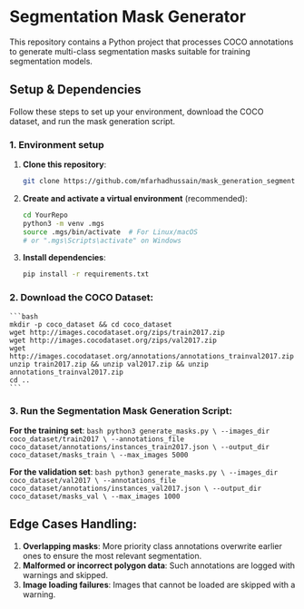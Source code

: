 # Segmentation Mask Generator

This repository contains a Python project that processes COCO annotations to generate multi-class segmentation masks suitable for training segmentation models.

## Setup & Dependencies

Follow these steps to set up your environment, download the COCO dataset, and run the mask generation script. 

### 1. Environment setup
1. **Clone this repository**:
    ```bash
    git clone https://github.com/mfarhadhussain/mask_generation_segmentation.git
    ```

2. **Create and activate a virtual environment** (recommended):
    ```bash
    cd YourRepo
    python3 -m venv .mgs
    source .mgs/bin/activate  # For Linux/macOS
    # or ".mgs\Scripts\activate" on Windows
    ```

3. **Install dependencies**:
    ```bash
    pip install -r requirements.txt
    ```

### 2. Download the COCO Dataset:
    ```bash
    mkdir -p coco_dataset && cd coco_dataset
    wget http://images.cocodataset.org/zips/train2017.zip
    wget http://images.cocodataset.org/zips/val2017.zip
    wget http://images.cocodataset.org/annotations/annotations_trainval2017.zip
    unzip train2017.zip && unzip val2017.zip && unzip annotations_trainval2017.zip  
    cd ..
    ```

### 3. Run the Segmentation Mask Generation Script: 

**For the training set**:
    ```bash
    python3 generate_masks.py \
    --images_dir coco_dataset/train2017 \
    --annotations_file coco_dataset/annotations/instances_train2017.json \
    --output_dir coco_dataset/masks_train \
    --max_images 5000
    ```

**For the validation set**:
    ```bash
    python3 generate_masks.py \
    --images_dir coco_dataset/val2017 \
    --annotations_file coco_dataset/annotations/instances_val2017.json \
    --output_dir coco_dataset/masks_val \
    --max_images 1000
    ```

## Edge Cases Handling:
1. **Overlapping masks**: More priority class annotations overwrite earlier ones to ensure the most relevant segmentation.
2. **Malformed or incorrect polygon data**: Such annotations are logged with warnings and skipped.
3. **Image loading failures**: Images that cannot be loaded are skipped with a warning.
